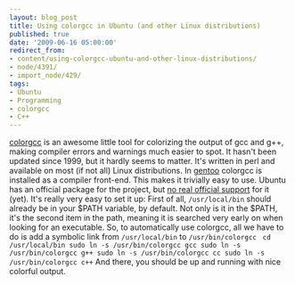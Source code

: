 ```yaml
---
layout: blog_post
title: Using colorgcc in Ubuntu (and other Linux distributions)
published: true
date: '2009-06-16 05:00:00'
redirect_from:
- content/using-colorgcc-ubuntu-and-other-linux-distributions/
- node/4391/
- import_node/429/
tags:
- Ubuntu
- Programming
- colorgcc
- C++
---
```


[colorgcc](http://schlueters.de/colorgcc.html) is an awesome little tool for colorizing the output of gcc and g++, making compiler errors and warnings much easier to spot. It hasn't been updated since 1999, but it hardly seems to matter. It's written in perl and available on most (if not all) Linux distributions. In [gentoo](http://packages.gentoo.org/package/dev-util/colorgcc) colorgcc is installed as a compiler front-end. This makes it trivially easy to use. Ubuntu has an official package for the project, but [no real official support](https://bugs.launchpad.net/ubuntu/+source/colorgcc/+bug/30734) for it (yet). It's really very easy to set it up: First of all, `/usr/local/bin` should already be in your $PATH variable, by default. Not only is it in the $PATH, it's the second item in the path, meaning it is searched very early on when looking for an executable. So, to automatically use colorgcc, all we have to do is add a symbolic link from `/usr/local/bin` to `/usr/bin/colorgcc` ` cd /usr/local/bin sudo ln -s /usr/bin/colorgcc gcc sudo ln -s /usr/bin/colorgcc g++ sudo ln -s /usr/bin/colorgcc cc sudo ln -s /usr/bin/colorgcc c++`
And there, you should be up and running with nice colorful output.
